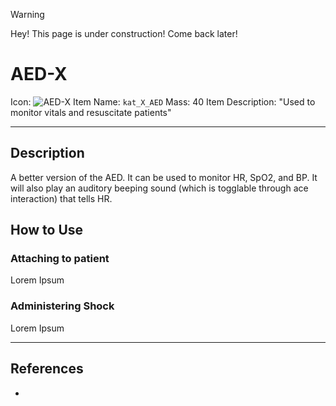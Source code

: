 >[!WARNING]
>Hey! This page is under construction! Come back later!
# AED-X

Icon: ![AED-X](https://user-images.githubusercontent.com/55753928/170477256-dfc9a3ee-751a-4267-91ed-742110abc430.png)
Item Name: `kat_X_AED`
Mass: 40
Item Description: "Used to monitor vitals and resuscitate patients"

---

## Description

A better version of the AED. It can be used to monitor HR, SpO2, and BP. It will also play an auditory beeping sound (which is togglable through ace interaction) that tells HR. 

## How to Use

### Attaching to patient

Lorem Ipsum

### Administering Shock

Lorem Ipsum

---

## References
- 